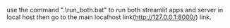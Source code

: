 use the command ".\run_both.bat" to run both streamlit apps and server in local host then go to the main localhost link(http://127.0.0.1:8000/) link.
